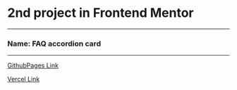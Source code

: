 # 2nd project in Frontend Mentor
---
### Name: FAQ accordion card
---
[GithubPages Link](https://fytrw.github.io/FAQ-Accordion-Card/)

[Vercel Link](https://faq-accordion-card-phi-nine.vercel.app/)

